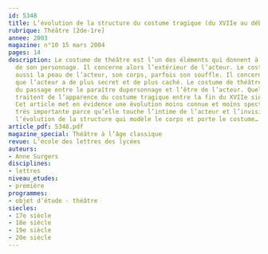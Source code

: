 ```yaml
---
id: 5348
title: L’évolution de la structure du costume tragique (du XVIIe au début du XXe siècle)
rubrique: Théâtre [2de-1re]
annee: 2003
magazine: n°10 15 mars 2004
pages: 14
description: Le costume de théâtre est l’un des éléments qui donnent à l’acteur l’apparence
  de son personnage. Il concerne alors l’extérieur de l’acteur. Le costume touche
  aussi la peau de l’acteur, son corps, parfois son souffle. Il concerne alors ce
  que l’acteur a de plus secret et de plus caché. Le costume de théâtre est le lieu
  du passage entre le paraître dupersonnage et l’être de l’acteur. Quelques études
  traitent de l’apparence du costume tragique entre la fin du XVIIe siècle et le XIXe.
  Cet article met en évidence une évolution moins connue et moins spectaculaire, mais
  très importante parce qu’elle touche l’intime de l’acteur et l’invisible du costume – 
  l’évolution de la structure qui modèle le corps et porte le costume…
article_pdf: 5348.pdf
magazine_special: Théâtre à l’âge classique
revue: L’école des lettres des lycées
auteurs:
- Anne Surgers
disciplines:
- lettres
niveau_etudes:
- première
programmes:
- objet d’étude - théâtre
siecles:
- 17e siècle
- 18e siècle
- 19e siècle
- 20e siècle
---
```

